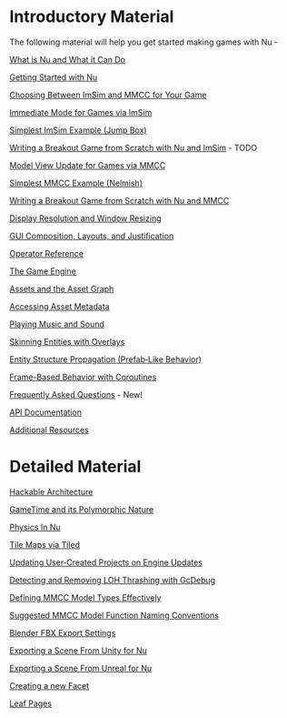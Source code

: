 # Introductory Material

The following material will help you get started making games with Nu -

[What is Nu and What it Can Do](https://github.com/bryanedds/Nu/wiki/What-is-Nu-and-What-it-Can-Do)

[Getting Started with Nu](https://github.com/bryanedds/Nu/wiki/Getting-Started-with-Nu)

[Choosing Between ImSim and MMCC for Your Game](https://github.com/bryanedds/Nu/wiki/Choosing-Between-ImSim-and-MMCC-For-Your-Game)

[Immediate Mode for Games via ImSim](https://github.com/bryanedds/Nu/wiki/Immediate-Mode-for-Games-via-ImSim)

[Simplest ImSim Example (Jump Box)](https://github.com/bryanedds/Nu/wiki/Minimal-ImSim-Example-(Jump-Box))

[Writing a Breakout Game from Scratch with Nu and ImSim](https://github.com/bryanedds/Nu/wiki/Writing-a-Breakout-Game-from-Scratch-with-Nu-and-ImSim) - TODO

[Model View Update for Games via MMCC](https://github.com/bryanedds/Nu/wiki/Model-View-Update-for-Games-via-MMCC)

[Simplest MMCC Example (Nelmish)](https://github.com/bryanedds/Nu/wiki/Simplest-MMCC-Example-(Nelmish))

[Writing a Breakout Game from Scratch with Nu and MMCC](https://github.com/bryanedds/Nu/wiki/Writing-a-Breakout-Game-from-Scratch-with-Nu-and-MMCC)

[Display Resolution and Window Resizing](https://github.com/bryanedds/Nu/wiki/Display-Resolution-and-Window-Resizing)

[GUI Composition, Layouts, and Justification](https://github.com/bryanedds/Nu/wiki/GUI-Composition,-Layouts,-and-Justification)

[Operator Reference](https://github.com/bryanedds/Nu/wiki/Operator-Reference)

[The Game Engine](https://github.com/bryanedds/Nu/wiki/The-Game-Engine)

[Assets and the Asset Graph](https://github.com/bryanedds/Nu/wiki/Assets-and-the-Asset-Graph)

[Accessing Asset Metadata](https://github.com/bryanedds/Nu/wiki/Accessing-Asset-Metadata)

[Playing Music and Sound](https://github.com/bryanedds/Nu/wiki/Playing-Music-and-Sound)

[Skinning Entities with Overlays](https://github.com/bryanedds/Nu/wiki/Skinning-Entities-with-Overlays)

[Entity Structure Propagation (Prefab‐Like Behavior)](https://github.com/bryanedds/Nu/wiki/Entity-Structure-Propagation-(Prefab%E2%80%90Like-Behavior))

[Frame-Based Behavior with Coroutines](https://github.com/bryanedds/Nu/wiki/Frame%E2%80%90Based-Behavior-with-Coroutines)

[Frequently Asked Questions](https://github.com/bryanedds/Nu/wiki/Frequently-Asked-Questions) - New!

[API Documentation](https://bryanedds.github.io/Nu/)

[Additional Resources](https://github.com/bryanedds/Nu/wiki/Additional-Resources)

# Detailed Material

[Hackable Architecture](https://github.com/bryanedds/Nu/wiki/Hackable-Architecture)

[GameTime and its Polymorphic Nature](https://github.com/bryanedds/Nu/wiki/GameTime-and-its-Polymorphic-Nature)

[Physics In Nu](https://github.com/bryanedds/Nu/wiki/Physics-in-Nu)

[Tile Maps via Tiled](https://github.com/bryanedds/Nu/wiki/Tile-Maps-via-Tiled)

[Updating User‐Created Projects on Engine Updates](https://github.com/bryanedds/Nu/wiki/Updating-User%E2%80%90Created-Projects-on-Engine-Updates)

[Detecting and Removing LOH Thrashing with GcDebug](https://github.com/bryanedds/Nu/wiki/Detecting-and-Removing-LOH-Thrashing-with-GcDebug)

[Defining MMCC Model Types Effectively](https://github.com/bryanedds/Nu/wiki/Defining-MMCC-Model-Types-Effectively)

[Suggested MMCC Model Function Naming Conventions](https://github.com/bryanedds/Nu/wiki/Suggested-MMCC-Model-Function-Naming-Conventions)

[Blender FBX Export Settings](https://github.com/bryanedds/Nu/wiki/Blender-FBX-Export-Settings)

[Exporting a Scene From Unity for Nu](https://github.com/bryanedds/Nu/wiki/Exporting-a-Scene-From-Unity-for-Nu)

[Exporting a Scene From Unreal for Nu](https://github.com/bryanedds/Nu/wiki/Exporting-a-Scene-from-Unreal-for-Nu)

[Creating a new Facet](https://github.com/bryanedds/Nu/wiki/Creating-a-new-Facet-for-Your-Game)

[Leaf Pages](https://github.com/bryanedds/Nu/wiki/Leaf-Pages)